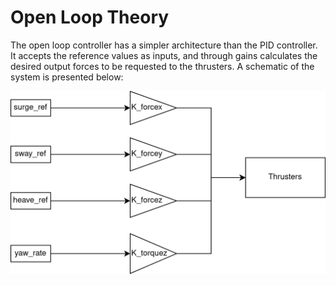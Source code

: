 # Open Loop Theory
The open loop controller has a simpler architecture than the PID controller. It accepts the reference values as inputs, and through gains calculates the desired output forces to be requested to the thrusters. A schematic of the system is presented below:

![open_loop_block](img/open_loop_block.png)